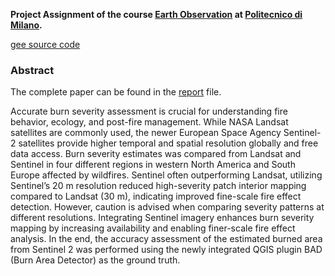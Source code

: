**Project Assignment of the course [Earth Observation](https://www11.ceda.polimi.it/schedaincarico/schedaincarico/controller/scheda_pubblica/SchedaPublic.do?&evn_default=evento&c_classe=789438&polij_device_category=DESKTOP&__pj0=0&__pj1=196a64c2792be22b7b598fedd1518680) at [Politecnico di Milano](https://www.polimi.it/).**

[gee source code](https://code.earthengine.google.com/65bc6c647f8e190d937a00684d3d32ad)

### Abstract
The complete paper can be found in the [report](https://github.com/carls31/eo-fire-mapping/blob/main/EO_report_10601118.pdf) file.

Accurate burn severity assessment is crucial for understanding fire behavior, ecology, and post-fire management. While NASA
Landsat satellites are commonly used, the newer European Space Agency Sentinel-2 satellites provide higher temporal and spatial
resolution globally and free data access. Burn severity estimates was compared from Landsat and Sentinel in four different regions
in western North America and South Europe affected by wildfires. Sentinel often outperforming Landsat, utilizing Sentinel’s 20
m resolution reduced high-severity patch interior mapping compared to Landsat (30 m), indicating improved fine-scale fire effect
detection. However, caution is advised when comparing severity patterns at different resolutions. Integrating Sentinel imagery
enhances burn severity mapping by increasing availability and enabling finer-scale fire effect analysis. In the end, the accuracy
assessment of the estimated burned area from Sentinel 2 was performed using the newly integrated QGIS plugin BAD (Burn Area
Detector) as the ground truth.
